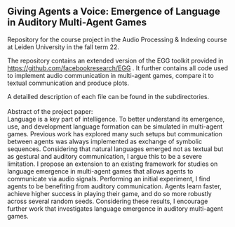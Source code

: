 ## Giving Agents a Voice: Emergence of Language in Auditory Multi-Agent Games

Repository for the course project in the Audio Processing & Indexing course at Leiden University in the fall term 22.

The repository contains an extended version of the EGG toolkit provided in https://github.com/facebookresearch/EGG . It further contains all code used to implement audio communication in multi-agent games, compare it to textual communication and produce plots.

A detailled description of each file can be found in the subdirectories.
<br />
<br />
Abstract of the project paper: <br />
Language is a key part of intelligence. To better understand its emergence, use, and development language formation can be simulated in multi-agent games. Previous work has explored many such setups but communication between agents was always implemented as exchange of symbolic sequences. Considering that natural languages emerged not as textual but as gestural and auditory communication, I argue this to be a severe limitation. I propose an extension to an existing framework for studies on language emergence in multi-agent games that allows agents to communicate via audio signals. Performing an initial experiment, I find agents to be benefiting from auditory communication. Agents learn faster, achieve higher success in playing their game, and do so more robustly across several random seeds. Considering these results, I encourage further work that investigates language emergence in auditory multi-agent games.
